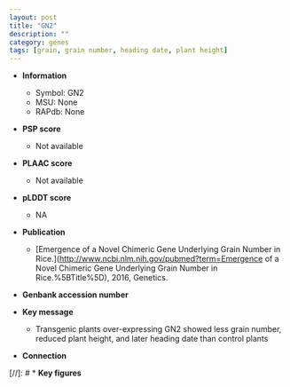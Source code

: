 ```yaml
---
layout: post
title: "GN2"
description: ""
category: genes
tags: [grain, grain number, heading date, plant height]
---
```


* **Information**  
    + Symbol: GN2  
    + MSU: None  
    + RAPdb: None  

* **PSP score**  
    + Not available 

* **PLAAC score**  
    + Not available 

* **pLDDT score**
    + NA


* **Publication**  
    + [Emergence of a Novel Chimeric Gene Underlying Grain Number in Rice.](http://www.ncbi.nlm.nih.gov/pubmed?term=Emergence of a Novel Chimeric Gene Underlying Grain Number in Rice.%5BTitle%5D), 2016, Genetics.

* **Genbank accession number**  

* **Key message**  
    + Transgenic plants over-expressing GN2 showed less grain number, reduced plant height, and later heading date than control plants

* **Connection**  

[//]: # * **Key figures**  


